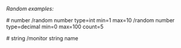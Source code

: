 *Random examples:*

\# number
/random number type\=int min\=1 max\=10
/random number type\=decimal min\=0 max\=100 count\=5

\# string
/monitor string name
